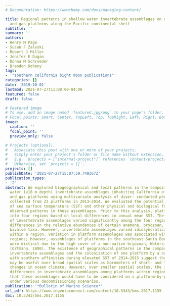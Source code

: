 ```yaml
---
# Documentation: https://wowchemy.com/docs/managing-content/

title: Regional patterns in shallow water invertebrate assemblages on offshore oil
  and gas platforms along the Pacific continental shelf
subtitle: ''
summary: ''
authors:
- Henry M Page
- Susan F Zaleski
- Robert J Miller
- Jenifer E Dugan
- Donna M Schroeder
- Brandon Doheny
tags:
- '"southern california bight mbon publications"'
categories: []
date: '2019-10-01'
lastmod: 2021-07-27T11:08:00-04:00
featured: false
draft: false

# Featured image
# To use, add an image named `featured.jpg/png` to your page's folder.
# Focal points: Smart, Center, TopLeft, Top, TopRight, Left, Right, BottomLeft, Bottom, BottomRight.
image:
  caption: ''
  focal_point: ''
  preview_only: false

# Projects (optional).
#   Associate this post with one or more of your projects.
#   Simply enter your project's folder or file name without extension.
#   E.g. `projects = ["internal-project"]` references `content/project/deep-learning/index.md`.
#   Otherwise, set `projects = []`.
projects: []
publishDate: '2021-07-27T15:07:59.749367Z'
publication_types:
- '2'
abstract: We explored biogeographical and local patterns in the composition of shallow
  water (≤18 m depth) invertebrate assemblages inhabiting California offshore oil
  and gas platforms using multivariate analysis of diver- conducted photographic data
  collected from 23 platforms in 2013–2014. We evaluated the potential importance
  of sea surface temperature (SST) and other physical and biological factors in driving
  observed patterns in these assemblages. Prior to this analysis, platforms were grouped
  into four regions based on local differences in annual mean SST. The composition
  of invertebrate assemblages varied significantly among the four regions, reflecting
  differences in the relative abundances of certain anemone, bryozoan, sponge, and
  bivalve taxa. However, invertebrate assemblages varied idiosyncratically among platforms
  within a region. Variation in platform assemblages was associated with SST across
  regions; however, assemblages of platforms in the southeast Santa Barbara Channel
  were distinct due to the high cover of a non-native bryozoan, Watersipora subatra
  (Ortmann, 1890). The existence of geographical patterns in the composition of platform
  invertebrate assemblages and the colonization of one platform by a native bryozoan
  with southern affinities during elevated SST of 2014–2015 suggest that these assemblages
  may be useful over broad spatial scales as barometers of short- and longer-term
  changes in ocean climate. However, over smaller spatial scales, the idiosyncratic
  differences in invertebrate assemblages among platforms within regions indicates
  that these assemblages would have to be considered on a platform-by-platform basis
  under various decommissioning scenarios.
publication: '*Bulletin of Marine Science*'
url_pdf: https://www.ingentaconnect.com/content/10.5343/bms.2017.1155
doi: 10.5343/bms.2017.1155
---
```

